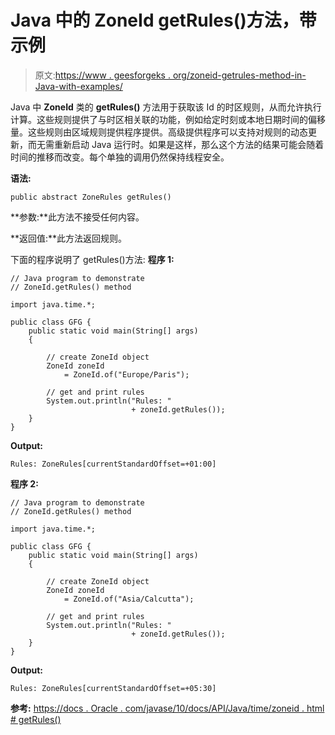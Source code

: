 # Java 中的 ZoneId getRules()方法，带示例

> 原文:[https://www . geesforgeks . org/zoneid-getrules-method-in-Java-with-examples/](https://www.geeksforgeeks.org/zoneid-getrules-method-in-java-with-examples/)

Java 中 **ZoneId** 类的 **getRules()** 方法用于获取该 Id 的时区规则，从而允许执行计算。这些规则提供了与时区相关联的功能，例如给定时刻或本地日期时间的偏移量。这些规则由区域规则提供程序提供。高级提供程序可以支持对规则的动态更新，而无需重新启动 Java 运行时。如果是这样，那么这个方法的结果可能会随着时间的推移而改变。每个单独的调用仍然保持线程安全。

**语法:**

```
public abstract ZoneRules getRules()

```

**参数:**此方法不接受任何内容。

**返回值:**此方法返回规则。

下面的程序说明了 getRules()方法:
**程序 1:**

```
// Java program to demonstrate
// ZoneId.getRules() method

import java.time.*;

public class GFG {
    public static void main(String[] args)
    {

        // create ZoneId object
        ZoneId zoneId
            = ZoneId.of("Europe/Paris");

        // get and print rules
        System.out.println("Rules: "
                           + zoneId.getRules());
    }
}
```

**Output:**

```
Rules: ZoneRules[currentStandardOffset=+01:00]

```

**程序 2:**

```
// Java program to demonstrate
// ZoneId.getRules() method

import java.time.*;

public class GFG {
    public static void main(String[] args)
    {

        // create ZoneId object
        ZoneId zoneId
            = ZoneId.of("Asia/Calcutta");

        // get and print rules
        System.out.println("Rules: "
                           + zoneId.getRules());
    }
}
```

**Output:**

```
Rules: ZoneRules[currentStandardOffset=+05:30]

```

**参考:**
[https://docs . Oracle . com/javase/10/docs/API/Java/time/zoneid . html # getRules()](https://docs.oracle.com/javase/10/docs/api/java/time/ZoneId.html#getRules())